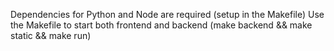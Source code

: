 Dependencies for Python and Node are required  (setup in the Makefile)
Use the Makefile to start both frontend and backend (make backend && make static && make run)
